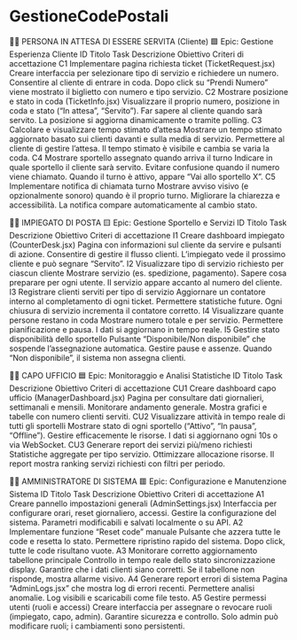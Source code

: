 # GestioneCodePostali 

🧍‍♂️ PERSONA IN ATTESA DI ESSERE SERVITA (Cliente)
🟩 Epic: Gestione Esperienza Cliente
ID	Titolo Task	Descrizione	Obiettivo	Criteri di accettazione
C1	Implementare pagina richiesta ticket (TicketRequest.jsx)	Creare interfaccia per selezionare tipo di servizio e richiedere un numero.	Consentire al cliente di entrare in coda.	Dopo click su “Prendi Numero” viene mostrato il biglietto con numero e tipo servizio.
C2	Mostrare posizione e stato in coda (TicketInfo.jsx)	Visualizzare il proprio numero, posizione in coda e stato (“In attesa”, “Servito”).	Far sapere al cliente quando sarà servito.	La posizione si aggiorna dinamicamente o tramite polling.
C3	Calcolare e visualizzare tempo stimato d’attesa	Mostrare un tempo stimato aggiornato basato sui clienti davanti e sulla media di servizio.	Permettere al cliente di gestire l’attesa.	Il tempo stimato è visibile e cambia se varia la coda.
C4	Mostrare sportello assegnato quando arriva il turno	Indicare in quale sportello il cliente sarà servito.	Evitare confusione quando il numero viene chiamato.	Quando il turno è attivo, appare “Vai allo sportello X”.
C5	Implementare notifica di chiamata turno	Mostrare avviso visivo (e opzionalmente sonoro) quando è il proprio turno.	Migliorare la chiarezza e accessibilità.	La notifica compare automaticamente al cambio stato.

🧑‍💼 IMPIEGATO DI POSTA
🟨 Epic: Gestione Sportello e Servizi
ID	Titolo Task	Descrizione	Obiettivo	Criteri di accettazione
I1	Creare dashboard impiegato (CounterDesk.jsx)	Pagina con informazioni sul cliente da servire e pulsanti di azione.	Consentire di gestire il flusso clienti.	L’impiegato vede il prossimo cliente e può segnare “Servito”.
I2	Visualizzare tipo di servizio richiesto per ciascun cliente	Mostrare servizio (es. spedizione, pagamento).	Sapere cosa preparare per ogni utente.	Il servizio appare accanto al numero del cliente.
I3	Registrare clienti serviti per tipo di servizio	Aggiornare un contatore interno al completamento di ogni ticket.	Permettere statistiche future.	Ogni chiusura di servizio incrementa il contatore corretto.
I4	Visualizzare quante persone restano in coda	Mostrare numero totale e per servizio.	Permettere pianificazione e pausa.	I dati si aggiornano in tempo reale.
I5	Gestire stato disponibilità dello sportello	Pulsante “Disponibile/Non disponibile” che sospende l’assegnazione automatica.	Gestire pause e assenze.	Quando “Non disponibile”, il sistema non assegna clienti.

🧑‍🏫 CAPO UFFICIO
🟦 Epic: Monitoraggio e Analisi Statistiche
ID	Titolo Task	Descrizione	Obiettivo	Criteri di accettazione
CU1	Creare dashboard capo ufficio (ManagerDashboard.jsx)	Pagina per consultare dati giornalieri, settimanali e mensili.	Monitorare andamento generale.	Mostra grafici e tabelle con numero clienti serviti.
CU2	Visualizzare attività in tempo reale di tutti gli sportelli	Mostrare stato di ogni sportello (“Attivo”, “In pausa”, “Offline”).	Gestire efficacemente le risorse.	I dati si aggiornano ogni 10s o via WebSocket.
CU3	Generare report dei servizi più/meno richiesti	Statistiche aggregate per tipo servizio.	Ottimizzare allocazione risorse.	Il report mostra ranking servizi richiesti con filtri per periodo.

👨‍💻 AMMINISTRATORE DI SISTEMA
🟥 Epic: Configurazione e Manutenzione Sistema
ID	Titolo Task	Descrizione	Obiettivo	Criteri di accettazione
A1	Creare pannello impostazioni generali (AdminSettings.jsx)	Interfaccia per configurare orari, reset giornaliero, accessi.	Gestire la configurazione del sistema.	Parametri modificabili e salvati localmente o su API.
A2	Implementare funzione “Reset code” manuale	Pulsante che azzera tutte le code e resetta lo stato.	Permettere ripristino rapido del sistema.	Dopo click, tutte le code risultano vuote.
A3	Monitorare corretto aggiornamento tabellone principale	Controllo in tempo reale dello stato sincronizzazione display.	Garantire che i dati clienti siano corretti.	Se il tabellone non risponde, mostra allarme visivo.
A4	Generare report errori di sistema	Pagina “AdminLogs.jsx” che mostra log di errori recenti.	Permettere analisi anomalie.	Log visibili e scaricabili come file testo.
A5	Gestire permessi utenti (ruoli e accessi)	Creare interfaccia per assegnare o revocare ruoli (impiegato, capo, admin).	Garantire sicurezza e controllo.	Solo admin può modificare ruoli; i cambiamenti sono persistenti.
